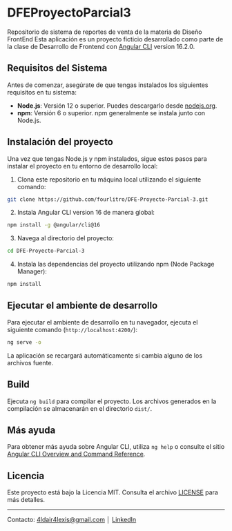 # DFEProyectoParcial3

Repositorio de sistema de reportes de venta  de la materia de Diseño FrontEnd
Esta aplicación es un proyecto ficticio desarrollado como parte de la clase de Desarrollo de Frontend con [Angular CLI](https://github.com/angular/angular-cli) version 16.2.0.


## Requisitos del Sistema

Antes de comenzar, asegúrate de que tengas instalados los siguientes requisitos en tu sistema:

- **Node.js**: Versión 12 o superior. Puedes descargarlo desde [nodejs.org](https://nodejs.org/).
- **npm**: Versión 6 o superior. npm generalmente se instala junto con Node.js.

## Instalación del proyecto
Una vez que tengas Node.js y npm instalados, sigue estos pasos para instalar el proyecto en tu entorno de desarrollo local:

1. Clona este repositorio en tu máquina local utilizando el siguiente comando:

```bash
git clone https://github.com/fourlitro/DFE-Proyecto-Parcial-3.git
```

2. Instala Angular CLI version 16 de manera global:

```bash
npm install -g @angular/cli@16
```

3. Navega al directorio del proyecto:

```bash
cd DFE-Proyecto-Parcial-3
```

4. Instala las dependencias del proyecto utilizando npm (Node Package Manager):

```bash
npm install
```

## Ejecutar el ambiente de desarrollo

Para ejecutar el ambiente de desarrollo en tu navegador, ejecuta el siguiente comando (`http://localhost:4200/`):

```bash
ng serve -o
```

La aplicación se recargará automáticamente si cambia alguno de los archivos fuente.

## Build

Ejecuta `ng build` para compilar el proyecto. Los archivos generados en la compilación se almacenarán en el directorio `dist/`.

## Más ayuda

Para obtener más ayuda sobre Angular CLI, utiliza `ng help` o consulte el sitio [Angular CLI Overview and Command Reference](https://angular.io/cli).

## Licencia

Este proyecto está bajo la Licencia MIT. Consulta el archivo [LICENSE](LICENSE) para más detalles.

---

Contacto: 4ldair4lexis@gmail.com │ [LinkedIn](https://www.linkedin.com/in/alexisuarez/)